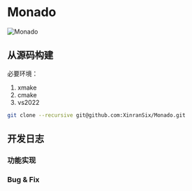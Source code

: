 # Monado

![Monado](https://www.xenoserieswiki.org/w/images/a/a4/XC1DE_weapon_render_wp1401.png)

## 从源码构建

必要环境：

1. xmake
2. cmake
3. vs2022

```bash
git clone --recursive git@github.com:XinranSix/Monado.git    
```
## 开发日志

### 功能实现

### Bug & Fix
